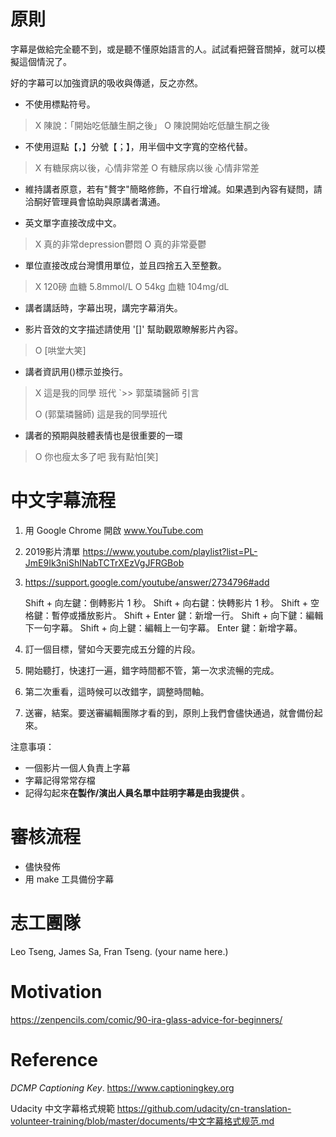 # 原則

字幕是做給完全聽不到，或是聽不懂原始語言的人。試試看把聲音關掉，就可以模擬這個情況了。

好的字幕可以加強資訊的吸收與傳遞，反之亦然。

* 不使用標點符号。
> X 陳說：「開始吃低醣生酮之後」
> O 陳說開始吃低醣生酮之後


* 不使用逗點【，】分號【；】，用半個中文字寬的空格代替。
> X 有糖尿病以後，心情非常差
> O 有糖尿病以後 心情非常差

* 維持講者原意，若有"贅字"簡略修飾，不自行增減。如果遇到內容有疑問，請洽酮好管理員會協助與原講者溝通。

* 英文單字直接改成中文。
> X 真的非常depression鬱悶
> O 真的非常憂鬱

* 單位直接改成台灣慣用單位，並且四捨五入至整數。
> X 120磅 血糖 5.8mmol/L
> O 54kg 血糖 104mg/dL

* 講者講話時，字幕出現，講完字幕消失。

* 影片音效的文字描述請使用 '[]' 幫助觀眾瞭解影片內容。
> O [哄堂大笑]

* 講者資訊用()標示並換行。

> X 這是我的同學  班代 
> `>> 郭葉璘醫師  引言
>
> O (郭葉璘醫師)
> 這是我的同學班代

* 講者的預期與肢體表情也是很重要的一環
> O 你也瘦太多了吧 我有點怕[笑]

# 中文字幕流程

1. 用 Google Chrome 開啟 www.YouTube.com

   

2. 2019影片清單 https://www.youtube.com/playlist?list=PL-JmE9Ik3niShINabTCTrXEzVgJFRGBob

   

3. https://support.google.com/youtube/answer/2734796#add

   Shift + 向左鍵：倒轉影片 1 秒。
   Shift + 向右鍵：快轉影片 1 秒。
   Shift + 空格鍵：暫停或播放影片。
   Shift + Enter 鍵：新增一行。
   Shift + 向下鍵：編輯下一句字幕。
   Shift + 向上鍵：編輯上一句字幕。
   Enter 鍵：新增字幕。

   

4. 訂一個目標，譬如今天要完成五分鐘的片段。

   

5. 開始聽打，快速打一遍，錯字時間都不管，第一次求流暢的完成。

   

6. 第二次重看，這時候可以改錯字，調整時間軸。

   

7. 送審，結案。要送審編輯團隊才看的到，原則上我們會儘快通過，就會備份起來。

注意事項：

* 一個影片一個人負責上字幕
* 字幕記得常常存檔
* 記得勾起來**在製作/演出人員名單中註明字幕是由我提供** 。

# 審核流程

* 儘快發佈
* 用 make 工具備份字幕

# 志工團隊

Leo Tseng, James Sa, Fran Tseng. (your name here.)

# Motivation
https://zenpencils.com/comic/90-ira-glass-advice-for-beginners/

# Reference

*DCMP Captioning Key*. https://www.captioningkey.org 

Udacity 中文字幕格式規範  https://github.com/udacity/cn-translation-volunteer-training/blob/master/documents/中文字幕格式规范.md

```

```